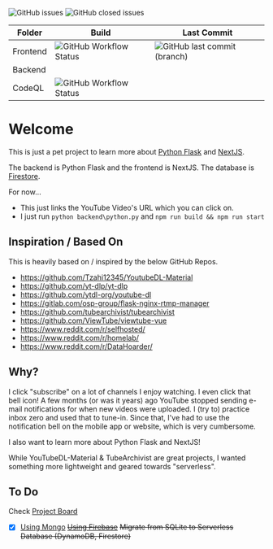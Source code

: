 ![GitHub issues](https://img.shields.io/github/issues-raw/hxrsmurf/ytdlp-flask-nextjs?style=for-the-badge)
![GitHub closed issues](https://img.shields.io/github/issues-closed-raw/hxrsmurf/ytdlp-flask-nextjs?style=for-the-badge)


|  Folder |  Build | Last Commit |
| ------------ | ------------ | ------------ | 
| Frontend  | ![GitHub Workflow Status](https://img.shields.io/github/workflow/status/hxrsmurf/ytdlp-flask-nextjs/Node.js%20CI?style=for-the-badge) | ![GitHub last commit (branch)](https://img.shields.io/github/last-commit/hxrsmurf/ytdlp-flask-nextjs/master?style=for-the-badge)  | |
| Backend | | |
| CodeQL  | ![GitHub Workflow Status](https://img.shields.io/github/workflow/status/hxrsmurf/ytdlp-flask-nextjs/CodeQL?style=for-the-badge)  | |

# Welcome

This is just a pet project to learn more about [Python Flask](https://flask.palletsprojects.com/en/2.1.x/) and [NextJS](https://nextjs.org/).

The backend is Python Flask and the frontend is NextJS. The database is [Firestore](https://cloud.google.com/firestore/).

For now...
- This just links the YouTube Video's URL which you can click on.
- I just run `python backend\python.py` and `npm run build && npm run start`


## Inspiration / Based On
This is heavily based on / inspired by the below GitHub Repos.
- https://github.com/Tzahi12345/YoutubeDL-Material
- https://github.com/yt-dlp/yt-dlp
- https://github.com/ytdl-org/youtube-dl
- https://gitlab.com/osp-group/flask-nginx-rtmp-manager
- https://github.com/tubearchivist/tubearchivist
- https://github.com/ViewTube/viewtube-vue
- https://www.reddit.com/r/selfhosted/
- https://www.reddit.com/r/homelab/
- https://www.reddit.com/r/DataHoarder/

## Why?

I click "subscribe" on a lot of channels I enjoy watching. I even click that bell icon! A few months (or was it years) ago YouTube stopped sending e-mail notifications for when new videos were uploaded. I (try to) practice inbox zero and used that to tune-in. Since that, I've had to use the notification bell on the mobile app or website, which is very cumbersome.

I also want to learn more about Python Flask and NextJS!

While YouTubeDL-Material & TubeArchivist are great projects, I wanted something more lightweight and geared towards "serverless".


## To Do

Check [Project Board](https://github.com/users/hxrsmurf/projects/3/views/1)

- [X] [Using Mongo](https://github.com/hxrsmurf/ytdlp-flask-nextjs/pull/13) ~~[Using Firebase](https://github.com/hxrsmurf/ytdlp-flask-nextjs/pull/5)~~ ~~Migrate from SQLite to Serverless Database (DynamoDB, Firestore)~~
